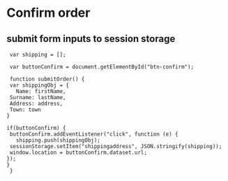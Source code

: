 Confirm order
==============
 submit form inputs to session storage
 --------------------------------------
 
 ```
  var shipping = [];

  var buttonConfirm = document.getElementById("btn-confirm");

  function submitOrder() {
  var shippingObj = {
    Name: firstName,
  Surname: lastName,
  Address: address,
  Town: town
}

if(buttonConfirm) {
  buttonConfirm.addEventListener("click", function (e) {
    shipping.push(shippingObj);
  sessionStorage.setItem("shippingaddress", JSON.stringify(shipping));
  window.location = buttonConfirm.dataset.url;
});
}
  }
```
